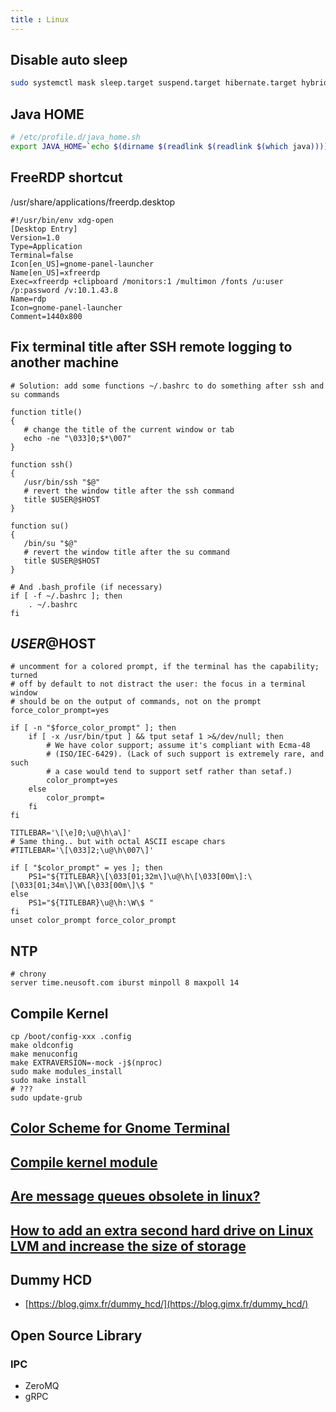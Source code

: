 ```yaml
---
title : Linux
---
```


## Disable auto sleep
```bash
sudo systemctl mask sleep.target suspend.target hibernate.target hybrid-sleep.target
```

## Java HOME
```bash
# /etc/profile.d/java_home.sh
export JAVA_HOME=`echo $(dirname $(readlink $(readlink $(which java)))) | sed -e 's/\/bin$//g' | sed -e 's/\/jre$//g'`
```

## FreeRDP shortcut
/usr/share/applications/freerdp.desktop
```
#!/usr/bin/env xdg-open
[Desktop Entry]
Version=1.0
Type=Application
Terminal=false
Icon[en_US]=gnome-panel-launcher
Name[en_US]=xfreerdp
Exec=xfreerdp +clipboard /monitors:1 /multimon /fonts /u:user /p:password /v:10.1.43.8
Name=rdp
Icon=gnome-panel-launcher
Comment=1440x800
```

## Fix terminal title after SSH remote logging to another machine
```
# Solution: add some functions ~/.bashrc to do something after ssh and su commands

function title()
{
   # change the title of the current window or tab
   echo -ne "\033]0;$*\007"
}

function ssh()
{
   /usr/bin/ssh "$@"
   # revert the window title after the ssh command
   title $USER@$HOST
}

function su()
{
   /bin/su "$@"
   # revert the window title after the su command
   title $USER@$HOST
}

# And .bash_profile (if necessary)
if [ -f ~/.bashrc ]; then
    . ~/.bashrc
fi

```

## $USER@$HOST
```
# uncomment for a colored prompt, if the terminal has the capability; turned
# off by default to not distract the user: the focus in a terminal window
# should be on the output of commands, not on the prompt
force_color_prompt=yes

if [ -n "$force_color_prompt" ]; then
    if [ -x /usr/bin/tput ] && tput setaf 1 >&/dev/null; then
        # We have color support; assume it's compliant with Ecma-48
        # (ISO/IEC-6429). (Lack of such support is extremely rare, and such
        # a case would tend to support setf rather than setaf.)
        color_prompt=yes
    else
        color_prompt=
    fi
fi

TITLEBAR='\[\e]0;\u@\h\a\]'
# Same thing.. but with octal ASCII escape chars
#TITLEBAR='\[\033]2;\u@\h\007\]'

if [ "$color_prompt" = yes ]; then
    PS1="${TITLEBAR}\[\033[01;32m\]\u@\h\[\033[00m\]:\[\033[01;34m\]\W\[\033[00m\]\$ "
else
    PS1="${TITLEBAR}\u@\h:\W\$ "
fi
unset color_prompt force_color_prompt
```

## NTP
```
# chrony
server time.neusoft.com iburst minpoll 8 maxpoll 14
```

## Compile Kernel
```shell
cp /boot/config-xxx .config
make oldconfig
make menuconfig
make EXTRAVERSION=-mock -j$(nproc)
sudo make modules_install
sudo make install
# ???
sudo update-grub
```

## [Color Scheme for Gnome Terminal](https://github.com/Mayccoll/Gogh)
## [Compile kernel module](https://wiki.archlinux.org/index.php/Compile_kernel_module)
## [Are message queues obsolete in linux?](https://stackoverflow.com/questions/967335/are-message-queues-obsolete-in-linux)
## [How to add an extra second hard drive on Linux LVM and increase the size of storage](https://www.cyberciti.biz/faq/howto-add-disk-to-lvm-volume-on-linux-to-increase-size-of-pool/)

## Dummy HCD
 * [https://blog.gimx.fr/dummy_hcd/](https://blog.gimx.fr/dummy_hcd/)

## Open Source Library
### IPC
 * ZeroMQ
 * gRPC
